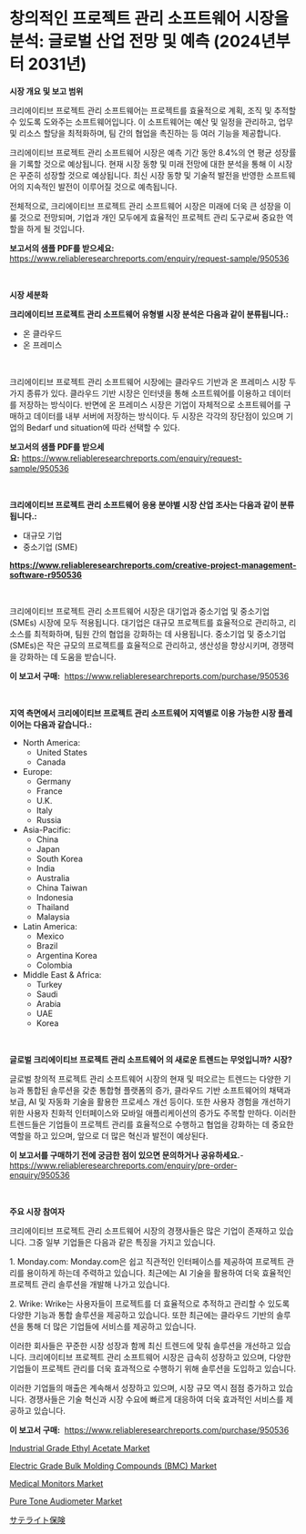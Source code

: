 <p><h1>창의적인 프로젝트 관리 소프트웨어 시장을 분석: 글로벌 산업 전망 및 예측 (2024년부터 2031년)</h1></p><p><strong>시장 개요 및 보고 범위</strong></p>
<p><p>크리에이티브 프로젝트 관리 소프트웨어는 프로젝트를 효율적으로 계획, 조직 및 추적할 수 있도록 도와주는 소프트웨어입니다. 이 소프트웨어는 예산 및 일정을 관리하고, 업무 및 리소스 할당을 최적화하며, 팀 간의 협업을 촉진하는 등 여러 기능을 제공합니다.</p><p>크리에이티브 프로젝트 관리 소프트웨어 시장은 예측 기간 동안 8.4%의 연 평균 성장률을 기록할 것으로 예상됩니다. 현재 시장 동향 및 미래 전망에 대한 분석을 통해 이 시장은 꾸준히 성장할 것으로 예상됩니다. 최신 시장 동향 및 기술적 발전을 반영한 소프트웨어의 지속적인 발전이 이루어질 것으로 예측됩니다.</p><p>전체적으로, 크리에이티브 프로젝트 관리 소프트웨어 시장은 미래에 더욱 큰 성장을 이룰 것으로 전망되며, 기업과 개인 모두에게 효율적인 프로젝트 관리 도구로써 중요한 역할을 하게 될 것입니다.</p></p>
<p><strong>보고서의 샘플 PDF를 받으세요:</strong> <a href="https://www.reliableresearchreports.com/enquiry/request-sample/950536">https://www.reliableresearchreports.com/enquiry/request-sample/950536</a></p>
<p>&nbsp;</p>
<p><strong>시장 세분화</strong></p>
<p><strong>크리에이티브 프로젝트 관리 소프트웨어 유형별 시장 분석은 다음과 같이 분류됩니다.:</strong></p>
<p><ul><li>온 클라우드</li><li>온 프레미스</li></ul></p>
<p>&nbsp;</p>
<p><p>크리에이티브 프로젝트 관리 소프트웨어 시장에는 클라우드 기반과 온 프레미스 시장 두 가지 종류가 있다. 클라우드 기반 시장은 인터넷을 통해 소프트웨어를 이용하고 데이터를 저장하는 방식이다. 반면에 온 프레미스 시장은 기업이 자체적으로 소프트웨어를 구매하고 데이터를 내부 서버에 저장하는 방식이다. 두 시장은 각각의 장단점이 있으며 기업의 Bedarf und situation에 따라 선택할 수 있다.</p></p>
<p><strong>보고서의 샘플 PDF를 받으세요:</strong>&nbsp;<a href="https://www.reliableresearchreports.com/enquiry/request-sample/950536">https://www.reliableresearchreports.com/enquiry/request-sample/950536</a></p>
<p>&nbsp;</p>
<p><strong> 크리에이티브 프로젝트 관리 소프트웨어 응용 분야별 시장 산업 조사는 다음과 같이 분류됩니다.:</strong></p>
<p><ul><li>대규모 기업</li><li>중소기업 (SME)</li></ul></p>
<p><strong><a href="https://www.reliableresearchreports.com/creative-project-management-software-r950536">https://www.reliableresearchreports.com/creative-project-management-software-r950536</a></strong></p>
<p>&nbsp;</p>
<p><p>크리에이티브 프로젝트 관리 소프트웨어 시장은 대기업과 중소기업 및 중소기업(SMEs) 시장에 모두 적용됩니다. 대기업은 대규모 프로젝트를 효율적으로 관리하고, 리소스를 최적화하며, 팀원 간의 협업을 강화하는 데 사용됩니다. 중소기업 및 중소기업(SMEs)은 작은 규모의 프로젝트를 효율적으로 관리하고, 생산성을 향상시키며, 경쟁력을 강화하는 데 도움을 받습니다.</p></p>
<p><strong>이 보고서 구매:</strong>&nbsp; <a href="https://www.reliableresearchreports.com/purchase/950536">https://www.reliableresearchreports.com/purchase/950536</a></p>
<p>&nbsp;</p>
<p><strong>지역 측면에서 크리에이티브 프로젝트 관리 소프트웨어 지역별로 이용 가능한 시장 플레이어는 다음과 같습니다.:</strong></p>
<p><ul>
    <li>
        North America:
        <ul>
            <li>United States</li>
            <li>Canada</li>
        </ul>
    </li>
    <li>
        Europe:
        <ul>
            <li>Germany</li>
            <li>France</li>
            <li>U.K.</li>
            <li>Italy</li>
            <li>Russia</li>
        </ul>
    </li>
    <li>
        Asia-Pacific:
        <ul>
            <li>China</li>
            <li>Japan</li>
            <li>South Korea</li>
            <li>India</li>
            <li>Australia</li>
            <li>China Taiwan</li>
            <li>Indonesia</li>
            <li>Thailand</li>
            <li>Malaysia</li>
        </ul>
    </li>
    <li>
        Latin America:
        <ul>
            <li>Mexico</li>
            <li>Brazil</li>
            <li>Argentina Korea</li>
            <li>Colombia</li>
        </ul>
    </li>
    <li>
        Middle East & Africa:
        <ul>
            <li>Turkey</li>
            <li>Saudi</li>
            <li>Arabia</li>
            <li>UAE</li>
            <li>Korea</li>
        </ul>
    </li>
    </ul></p>
<p>&nbsp;</p>
<p><strong>글로벌 크리에이티브 프로젝트 관리 소프트웨어 의 새로운 트렌드는 무엇입니까? 시장?</strong></p>
<p><p>글로벌 창의적 프로젝트 관리 소프트웨어 시장의 현재 및 떠오르는 트렌드는 다양한 기능과 통합된 솔루션을 갖춘 통합형 플랫폼의 증가, 클라우드 기반 소프트웨어의 채택과 보급, AI 및 자동화 기술을 활용한 프로세스 개선 등이다. 또한 사용자 경험을 개선하기 위한 사용자 친화적 인터페이스와 모바일 애플리케이션의 증가도 주목할 만하다. 이러한 트렌드들은 기업들이 프로젝트 관리를 효율적으로 수행하고 협업을 강화하는 데 중요한 역할을 하고 있으며, 앞으로 더 많은 혁신과 발전이 예상된다.</p></p>
<p><strong>이 보고서를 구매하기 전에 궁금한 점이 있으면 문의하거나 공유하세요.</strong>- <a href="https://www.reliableresearchreports.com/enquiry/pre-order-enquiry/950536">https://www.reliableresearchreports.com/enquiry/pre-order-enquiry/950536</a></p>
<p>&nbsp;</p>
<p><strong>주요 시장 참여자</strong></p>
<p><p>크리에이티브 프로젝트 관리 소프트웨어 시장의 경쟁사들은 많은 기업이 존재하고 있습니다. 그중 일부 기업들은 다음과 같은 특징을 가지고 있습니다.</p><p>1. Monday.com: Monday.com은 쉽고 직관적인 인터페이스를 제공하여 프로젝트 관리를 용이하게 하는데 주력하고 있습니다. 최근에는 AI 기술을 활용하여 더욱 효율적인 프로젝트 관리 솔루션을 개발해 나가고 있습니다.</p><p>2. Wrike: Wrike는 사용자들이 프로젝트를 더 효율적으로 추적하고 관리할 수 있도록 다양한 기능과 통합 솔루션을 제공하고 있습니다. 또한 최근에는 클라우드 기반의 솔루션을 통해 더 많은 기업들에 서비스를 제공하고 있습니다.</p><p>이러한 회사들은 꾸준한 시장 성장과 함께 최신 트렌드에 맞춰 솔루션을 개선하고 있습니다. 크리에이티브 프로젝트 관리 소프트웨어 시장은 급속히 성장하고 있으며, 다양한 기업들이 프로젝트 관리를 더욱 효과적으로 수행하기 위해 솔루션을 도입하고 있습니다. </p><p>이러한 기업들의 매출은 계속해서 성장하고 있으며, 시장 규모 역시 점점 증가하고 있습니다. 경쟁사들은 기술 혁신과 시장 수요에 빠르게 대응하여 더욱 효과적인 서비스를 제공하고 있습니다.</p></p>
<p><strong>이 보고서 구매:</strong>&nbsp;&nbsp;<a href="https://www.reliableresearchreports.com/purchase/950536">https://www.reliableresearchreports.com/purchase/950536</a></p>
<p><p><a href="https://issuu.com/reportprime-2/docs/industrial-grade-ethyl-acetate-market-size-2030.pp">Industrial Grade Ethyl Acetate Market</a></p><p><a href="https://unruly-ladybug-44b.notion.site/Electric-Grade-Bulk-Molding-Compounds-BMC-Market-Competitive-Analysis-Market-Trends-and-Forecast-0aa78bb02d9842a59b7343348e2e77ef">Electric Grade Bulk Molding Compounds (BMC) Market</a></p><p><a href="https://github.com/arionmp/Market-Research-Report-List-3/blob/main/medical-monitors-market.md">Medical Monitors Market</a></p><p><a href="https://github.com/markusgodoy/Market-Research-Report-List-3/blob/main/pure-tone-audiometer-market.md">Pure Tone Audiometer Market</a></p><p><a href="https://github.com/SarahFahey88/Market-Research-Report-List-1/blob/main/668395148002.md">サテライト保険</a></p></p>